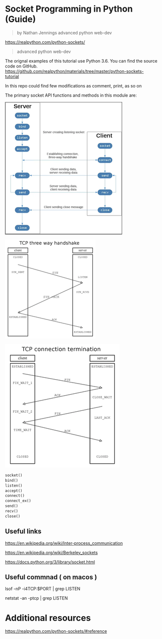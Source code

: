 # Socket Programming in Python (Guide)
> by Nathan Jennings  advanced python web-dev

https://realpython.com/python-sockets/

> advanced python web-dev

The orignal examples of this tutorial use Python 3.6. You can find the source code on GitHub.
https://github.com/realpython/materials/tree/master/python-sockets-tutorial

In this repo could find few modifications as comment, print, as so on

The primary socket API functions and methods in this module are:

![alt text](img/sockets-tcp-flow.png)

![alt text](img/threewayhandshakeTCP.png)

![alt text](img/conclusione-connessioneTCP.png)

```python
socket()
bind()
listen()
accept()
connect()
connect_ex()
send()
recv()
close()
```



## Useful links 

https://en.wikipedia.org/wiki/Inter-process_communication

https://en.wikipedia.org/wiki/Berkeley_sockets

https://docs.python.org/3/library/socket.html


## Useful commnad ( on macos )

lsof -nP -i4TCP:$PORT | grep LISTEN

netstat -an -ptcp | grep LISTEN



# Additional resources

https://realpython.com/python-sockets/#reference


